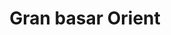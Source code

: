 ---
title: "Gran basar Orient"
url: /mollet-del-valles/gran-basar-orient/
shop: tienda de variedades
---